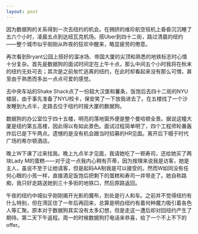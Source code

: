 ```yaml
---
layout: post
---
```


因为数据狗的关系得到一次去纽约的机会。在拥挤的维珍航空班机上昏昏沉沉睡了五六个小时，凌晨五点到达纽瓦克机场。搭Uber到四十二街，路过清晨的纽约——整个城市似乎刚刚从昨夜的狂欢中醒来，略显疲劳的倦意。

再次看到Bryant公园上搭好的溜冰场、帝国大厦的尖顶和熟悉的地铁标志时心情十分复杂。首先是数据狗的面试时间定在上午十点，那么中间五个小时我将在秋末的纽约无处可去；其次是之前匆忙逃离的纽约，在此时却看起来没有那么可憎，甚至由于熟悉而多出一点点可爱的感觉。

去中央车站的Shake Shack点了一份超大汉堡和薯条，饭饱后去四十二街的NYU楼层，由于事先准备了NYU校卡，保安笑了一下放我进去了。在五楼找了一个沙发睡到九点半，走路去位于纽约时报大厦的数据狗。

数据狗的办公室位于四十五楼，明亮的落地窗外便是整个曼哈顿全景。据说这幢大厦是纽约第五高楼，因此得以有如此景色。面试过程简单明了，四个工程师轮番轰炸后已是下午两点。遗憾的是没有机会跟当时招募的HR见面。离开后下榻于时代广场的希尔顿酒店。

晚上W下课了过来找我。晚上九点半才见面，我请她吃了一顿寿司，还给她买了两块Lady M的蛋糕——对于这一点我内心稍有芥蒂，因为按理来说我是访客，她是主人，虽说不至于让她请客，但是起码AA制我是可以接受的。然而W如同没有任何心眼的小孩一样，直接酒足饭饱后把剩下的蛋糕和寿司一并带走了。她自称路痴，我只好走路送她到三十多街的地铁口，然后原路返回。

午夜的纽约中城似乎刚刚揭开光影的魔布，到处是行人和车。之前并不觉得纽约有什么特别，但在湾区住了一年后再回来，总算是明白纽约有着何种魔力吸引着各色人等汇聚。原本对于数据狗其实没有太多幻想，但是走这一遭后却对回纽约产生了期待。第二天下午返程。周一的时候数据狗打电话来恭喜，给了一个不上不下的offer。
